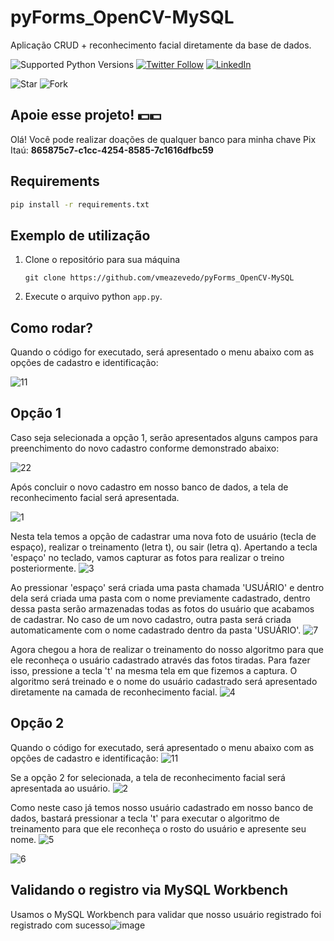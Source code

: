 # pyForms_OpenCV-MySQL
Aplicação CRUD + reconhecimento facial diretamente da base de dados.

![Supported Python Versions](https://img.shields.io/pypi/pyversions/rich/10.11.0) [![Twitter Follow](https://img.shields.io/twitter/follow/vmeazevedo.svg?style=social)](https://twitter.com/vmeazevedo) [![LinkedIn](https://img.shields.io/badge/LinkedIn-Vinícius_Azevedo%20-blue)](https://www.linkedin.com/in/vin%C3%ADcius-azevedo-45180ab2/)

![Star](https://img.shields.io/github/stars/vmeazevedo/pyForms_OpenCV-MySQL?style=social)
![Fork](https://img.shields.io/github/forks/vmeazevedo/pyForms_OpenCV-MySQL?label=Fork&style=social)

## Apoie esse projeto! 💵💵
Olá!
Você pode realizar doações de qualquer banco para minha chave Pix Itaú: **865875c7-c1cc-4254-8585-7c1616dfbc59**


## Requirements

```sh
pip install -r requirements.txt
```

## Exemplo de utilização

1. Clone o repositório para sua máquina

   ``
   git clone https://github.com/vmeazevedo/pyForms_OpenCV-MySQL
   ``
2. Execute o arquivo python ``app.py``.


## Como rodar?
Quando o código for executado, será apresentado o menu abaixo com as opções de cadastro e identificação:

![11](https://user-images.githubusercontent.com/40063504/161362069-5a17b388-2f65-43a9-adcf-7e6115bf8064.png)



## Opção 1
Caso seja selecionada a opção 1, serão apresentados alguns campos para preenchimento do novo cadastro conforme demonstrado abaixo:

![22](https://user-images.githubusercontent.com/40063504/161362076-7197fab8-5530-406c-bc4a-f0923dc09fb5.png)



Após concluir o novo cadastro em nosso banco de dados, a tela de reconhecimento facial será apresentada.

![1](https://user-images.githubusercontent.com/40063504/161358062-628c5636-a108-44f7-8f0e-6729e1ddc0c7.png)


Nesta tela temos a opção de cadastrar uma nova foto de usuário (tecla de espaço), realizar o treinamento (letra t), ou sair (letra q). Apertando a tecla 'espaço' no teclado, vamos capturar as fotos para realizar o treino posteriormente.
![3](https://user-images.githubusercontent.com/40063504/161358071-6748d55a-ae28-469d-937b-a56d09d3e565.png)


Ao pressionar 'espaço' será criada uma pasta chamada 'USUÁRIO' e dentro dela será criada uma pasta com o nome previamente cadastrado, dentro dessa pasta serão armazenadas todas as fotos do usuário que acabamos de cadastrar. No caso de um novo cadastro, outra pasta será criada automaticamente com o nome cadastrado dentro da pasta 'USUÁRIO'.
![7](https://user-images.githubusercontent.com/40063504/161358104-cccdb82a-6f55-4721-86f9-f2653eb928c9.png)


Agora chegou a hora de realizar o treinamento do nosso algoritmo para que ele reconheça o usuário cadastrado através das fotos tiradas. Para fazer isso, pressione a tecla 't' na mesma tela em que fizemos a captura. O algoritmo será treinado e o nome do usuário cadastrado será apresentado diretamente na camada de reconhecimento facial.
![4](https://user-images.githubusercontent.com/40063504/161358113-8de4afc5-505a-4a09-b0be-728457309f3b.png)



## Opção 2
Quando o código for executado, será apresentado o menu abaixo com as opções de cadastro e identificação:
![11](https://user-images.githubusercontent.com/40063504/161362086-a1e52a54-2a42-4bf2-a3e4-cf4e5f22c456.png)


Se a opção 2 for selecionada, a tela de reconhecimento facial será apresentada ao usuário.
![2](https://user-images.githubusercontent.com/40063504/161358203-38df2a8f-bd1d-46aa-b07b-5a502d12d3f1.png)


Como neste caso já temos nosso usuário cadastrado em nosso banco de dados, bastará pressionar a tecla 't' para executar o algoritmo de treinamento para que ele reconheça o rosto do usuário e apresente seu nome.
![5](https://user-images.githubusercontent.com/40063504/161358207-78de3f58-3937-467a-9a8b-69f56cb6435f.png)

![6](https://user-images.githubusercontent.com/40063504/161358214-eb1ab2f7-f100-436d-ae50-bfd57dc5534b.png)


## Validando o registro via MySQL Workbench
Usamos o MySQL Workbench para validar que nosso usuário registrado foi registrado com sucesso![image](https://user-images.githubusercontent.com/40063504/103283248-c9982900-49b6-11eb-9211-f822b3fbb7fc.png)
